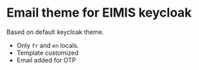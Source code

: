 # Email theme for EIMIS keycloak

Based on default keycloak theme.

- Only `fr` and `en` locals.
- Template customized
- Email added for OTP

